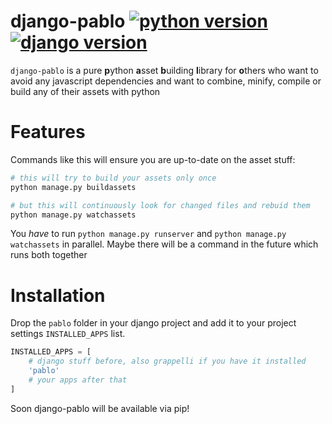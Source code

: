 # django-pablo [![python version](https://img.shields.io/badge/python-3.x-blue.svg)]() [![django version](https://img.shields.io/badge/Django-1.11.x-brightgreen.svg)]()

`django-pablo` is a pure **p**ython **a**sset **b**uilding **l**ibrary for **o**thers who want to avoid any javascript
dependencies and want to combine, minify, compile or build any of their assets with python

# Features

Commands like this will ensure you are up-to-date on the asset stuff:

```bash
# this will try to build your assets only once
python manage.py buildassets

# but this will continuously look for changed files and rebuid them
python manage.py watchassets
```

You *have* to run `python manage.py runserver` and `python manage.py watchassets` in parallel. Maybe there will be a
command in the future which runs both together

# Installation

Drop the `pablo` folder in your django project and add it to your project settings `INSTALLED_APPS` list.

```python
INSTALLED_APPS = [
    # django stuff before, also grappelli if you have it installed
    'pablo'
    # your apps after that
]
```

Soon django-pablo will be available via pip!
